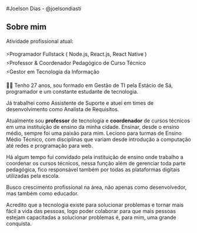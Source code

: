 #Joelson Dias - @joelsondiasti 

## Sobre mim 
Atividade profissional atual: <br/><br/>
⚡Programador Fullstack ( Node.js, React.js, React Native ) <br/>
⚡Professor & Coordenador Pedagógico de Curso Técnico <br/> 
⚡Gestor em Tecnologia da Informação <br/>

👨‍💻 Tenho 27 anos, sou formado em Gestão de TI pela Estácio de Sá, programador e um constante estudante de tecnologia. 

Já trabalhei como Assistente de Suporte e atuei em times de desenvolvimento como Analista de Requisitos.

Atualmente sou **professor** de tecnologia e **coordenador** de cursos técnicos em uma instituição de ensino da minha cidade. Ensinar, desde o ensino médio, sempre foi uma paixão para mim. Leciono para turmas de Ensino Médio Técnico, com disciplinas que variam desde introdução a computação até redes e programação para web. 

Há algum tempo fui convidado pela instituição de ensino onde trabalho a coordenar os cursos técnicos, nessa função além de gerenciar toda parte pedagógica, fico responsável também por todas as plataformas digitais utilizadas pela escola.

Busco crescimento profissional na área, não apenas como desenvolvedor, mas também como educador. 

Acredito que a tecnologia existe para solucionar problemas e tornar mais fácil a vida das pessoas, logo poder colaborar para que mais pessoas estejam capacitadas a solucionar problemas é, para mim, uma grande conquista.  

<!--
**joelsondiasti/joelsondiasti** is a ✨ _special_ ✨ repository because its `README.md` (this file) appears on your GitHub profile.

Here are some ideas to get you started:

- 🔭 I’m currently working on ...
- 🌱 I’m currently learning ...
- 👯 I’m looking to collaborate on ...
- 🤔 I’m looking for help with ...
- 💬 Ask me about ...
- 📫 How to reach me: ...
- 😄 Pronouns: ...
- ⚡ Fun fact: ...
-->
